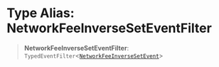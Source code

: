 # Type Alias: NetworkFeeInverseSetEventFilter

> **NetworkFeeInverseSetEventFilter**: `TypedEventFilter`\<[`NetworkFeeInverseSetEvent`](NetworkFeeInverseSetEvent.md)\>
